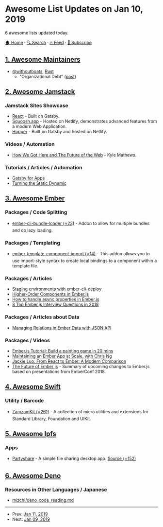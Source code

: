 # Awesome List Updates on Jan 10, 2019

6 awesome lists updated today.

[🏠 Home](/README.md) · [🔍 Search](https://test.trackawesomelist.com/search/) · [🔥 Feed](https://test.trackawesomelist.com/rss.xml) · [📮 Subscribe](https://trackawesomelist.us17.list-manage.com/subscribe?u=d2f0117aa829c83a63ec63c2f&id=36a103854c)



## [1. Awesome Maintainers](/content/nayafia/awesome-maintainers/README.md)

*   [@withoutboats](https://github.com/withoutboats), [Rust](https://github.com/rust-lang)
    *   "Organizational Debt" ([post](https://boats.gitlab.io/blog/post/rust-2019/))

## [2. Awesome Jamstack](/content/automata/awesome-jamstack/README.md)

### Jamstack Sites Showcase

*   [React](https://reactjs.org/) - Built on Gatsby.
*   [Squoosh.app](https://squoosh.app/) - Hosted on Netlify, demonstrates advanced features from a modern Web Application.
*   [Hopper](https://travel.hopper.com/) - Built on Gatsby and hosted on Netlify.

### Videos / Automation

*   [How We Got Here and The Future of the Web](https://www.gatsbyjs.com/gatsby-days-keynote-kyle/) - Kyle Mathews.

### Tutorials / Articles / Automation

*   [Gatsby for Apps](https://www.gatsbyjs.org/blog/2018-11-07-gatsby-for-apps/)
*   [Turning the Static Dynamic](https://www.gatsbyjs.org/blog/2018-12-17-turning-the-static-dynamic/)

## [3. Awesome Ember](/content/ember-community-russia/awesome-ember/README.md)

### Packages / Code Splitting

*   [ember-cli-bundle-loader (⭐23)](https://github.com/MiguelMadero/ember-cli-bundle-loader) - Addon to allow for multiple bundles and do lazy loading.

### Packages / Templating

*   [ember-template-component-import (⭐14)](https://github.com/crashco/ember-template-component-import) - This addon allows you to use import-style syntax to create local bindings to a component within a template file.

### Packages / Articles

*   [Staging environments with ember-cli-deploy](http://blog.firstiwaslike.com/staging-environments-with-ember-cli-deploy/)
*   [Higher-Order Components in Ember.js](https://www.chriskrycho.com/2018/higher-order-components-in-emberjs.html)
*   [How to handle async properties in Ember.js](https://medium.com/macsour/how-to-handle-async-abilities-with-ember-can-22d90df056ed)
*   [8 Top Ember.js Interview Questions in 2018](http://blog.honeypot.io/emberjs-interview-questions-2018/)

### Packages / Articles about Data

*   [Managing Relations in Ember Data with JSON API](https://www.mediasuite.co.nz/blog/managing-relations-ember-data-json-api/)

### Packages / Videos

*   [Ember.js Tutorial: Build a painting game in 20 mins](https://www.youtube.com/watch?v=N4KrBuO0RRE)
*   [Maintaining an Ember App at Scale, with Chris Ng](https://www.youtube.com/watch?v=gyGZHydh0Hw\&feature=em-uploademail)
*   [Jackie Luo: From React to Ember: A Modern Comparison](https://www.youtube.com/watch?v=7yxr4iBrZsw)
*   [The Future of Ember js](https://www.youtube.com/watch?v=4b9VbB2bnfw) - Summary of upcoming changes to Ember.js based on presentations from EmberConf 2018.

## [4. Awesome Swift](/content/matteocrippa/awesome-swift/README.md)

### Utility / Barcode

*   [ZamzamKit (⭐261)](https://github.com/ZamzamInc/ZamzamKit) - A collection of micro utilities and extensions for Standard Library, Foundation and UIKit.

## [5. Awesome Ipfs](/content/ipfs/awesome-ipfs/README.md)

### Apps

*   [Partyshare](https://busterlabs.github.io/Partyshare) - A simple file sharing desktop app. [Source (⭐152)](https://github.com/BusterLabs/Partyshare)

## [6. Awesome Deno](/content/denolib/awesome-deno/README.md)

### Resources in Other Languages / Japanese

*   [mizchi/deno\_code\_reading.md](https://gist.github.com/mizchi/31e5628751330b624a0e8ada9e739b1e)

---

- Prev: [Jan 11, 2019](/content/2019/01/11/README.md)
- Next: [Jan 09, 2019](/content/2019/01/09/README.md)